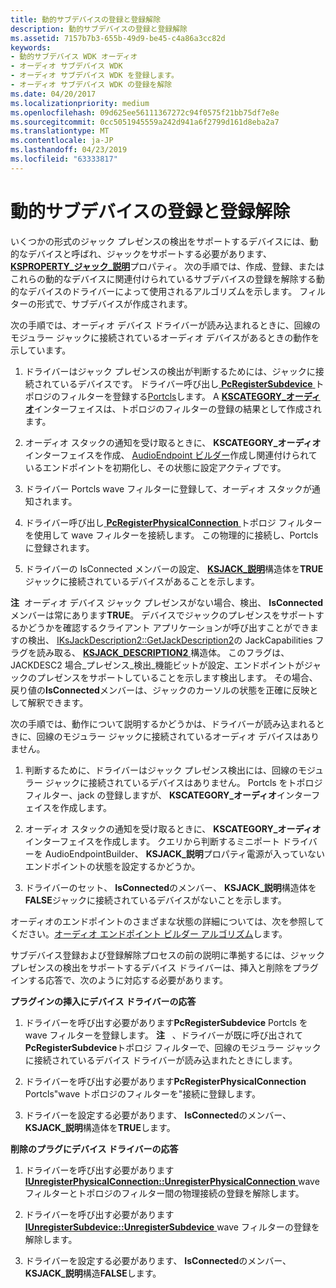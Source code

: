 ```yaml
---
title: 動的サブデバイスの登録と登録解除
description: 動的サブデバイスの登録と登録解除
ms.assetid: 7157b7b3-655b-49d9-be45-c4a86a3cc82d
keywords:
- 動的サブデバイス WDK オーディオ
- オーディオ サブデバイス WDK
- オーディオ サブデバイス WDK を登録します。
- オーディオ サブデバイス WDK の登録を解除
ms.date: 04/20/2017
ms.localizationpriority: medium
ms.openlocfilehash: 09d625ee56111367272c94f0575f21bb75df7e8e
ms.sourcegitcommit: 0cc5051945559a242d941a6f2799d161d8eba2a7
ms.translationtype: MT
ms.contentlocale: ja-JP
ms.lasthandoff: 04/23/2019
ms.locfileid: "63333817"
---
```

# <a name="dynamic-subdevice-registration-and-unregistration"></a>動的サブデバイスの登録と登録解除


いくつかの形式のジャック プレゼンスの検出をサポートするデバイスには、動的なデバイスと呼ばれ、ジャックをサポートする必要があります、 [ **KSPROPERTY\_ジャック\_説明**](https://msdn.microsoft.com/library/windows/hardware/ff537364)プロパティ。 次の手順では、作成、登録、またはこれらの動的なデバイスに関連付けられているサブデバイスの登録を解除する動的なデバイスのドライバーによって使用されるアルゴリズムを示します。 フィルターの形式で、サブデバイスが作成されます。

次の手順では、オーディオ デバイス ドライバーが読み込まれるときに、回線のモジュラー ジャックに接続されているオーディオ デバイスがあるときの動作を示しています。

1.  ドライバーはジャック プレゼンスの検出が判断するためには、ジャックに接続されているデバイスです。 ドライバー呼び出し[ **PcRegisterSubdevice** ](https://msdn.microsoft.com/library/windows/hardware/ff537731)トポロジのフィルターを登録する[Portcls](introduction-to-port-class.md)します。 A [ **KSCATEGORY\_オーディオ**](https://msdn.microsoft.com/library/windows/hardware/ff548261)インターフェイスは、トポロジのフィルターの登録の結果として作成されます。

2.  オーディオ スタックの通知を受け取るときに、 **KSCATEGORY\_オーディオ**インターフェイスを作成、 [AudioEndpoint ビルダー](audio-endpoint-builder-algorithm.md)作成し関連付けられているエンドポイントを初期化し、その状態に設定アクティブです。

3.  ドライバー Portcls wave フィルターに登録して、オーディオ スタックが通知されます。

4.  ドライバー呼び出し[ **PcRegisterPhysicalConnection** ](https://msdn.microsoft.com/library/windows/hardware/ff537726)トポロジ フィルターを使用して wave フィルターを接続します。 この物理的に接続し、Portcls に登録されます。

5.  ドライバーの IsConnected メンバーの設定、 [ **KSJACK\_説明**](https://msdn.microsoft.com/library/windows/hardware/ff537136)構造体を**TRUE**ジャックに接続されているデバイスがあることを示します。

**注**  オーディオ デバイス ジャック プレゼンスがない場合、検出、 **IsConnected**メンバーは常にあります**TRUE**。 デバイスでジャックのプレゼンスをサポートするかどうかを確認するクライアント アプリケーションが呼び出すことができますの検出、 [IKsJackDescription2::GetJackDescription2](https://go.microsoft.com/fwlink/p/?linkid=143698)の JackCapabilities フラグを読み取る、 [ **KSJACK\_DESCRIPTION2** ](https://msdn.microsoft.com/library/windows/hardware/ff537138)構造体。 このフラグは、JACKDESC2 場合\_プレゼンス\_検出\_機能ビットが設定、エンドポイントがジャックのプレゼンスをサポートしていることを示します検出します。 その場合、戻り値の**IsConnected**メンバーは、ジャックのカーソルの状態を正確に反映として解釈できます。

 

次の手順では、動作について説明するかどうかは、ドライバーが読み込まれるときに、回線のモジュラー ジャックに接続されているオーディオ デバイスはありません。

1.  判断するために、ドライバーはジャック プレゼンス検出には、回線のモジュラー ジャックに接続されているデバイスはありません。 Portcls をトポロジ フィルター、jack の登録しますが、 **KSCATEGORY\_オーディオ**インターフェイスを作成します。

2.  オーディオ スタックの通知を受け取るときに、 **KSCATEGORY\_オーディオ**インターフェイスを作成します。 クエリから判断するミニポート ドライバーを AudioEndpointBuilder、 **KSJACK\_説明**プロパティ電源が入っていないエンドポイントの状態を設定するかどうか。

3.  ドライバーのセット、 **IsConnected**のメンバー、 **KSJACK\_説明**構造体を**FALSE**ジャックに接続されているデバイスがないことを示します。

オーディオのエンドポイントのさまざまな状態の詳細については、次を参照してください。[オーディオ エンドポイント ビルダー アルゴリズム](audio-endpoint-builder-algorithm.md)します。

サブデバイス登録および登録解除プロセスの前の説明に準拠するには、ジャック プレゼンスの検出をサポートするデバイス ドライバーは、挿入と削除をプラグインする応答で、次のように対応する必要があります。

**プラグインの挿入にデバイス ドライバーの応答**

1.  ドライバーを呼び出す必要があります**PcRegisterSubdevice** Portcls を wave フィルターを登録します。
    **注**   、ドライバーが既に呼び出されて**PcRegisterSubdevice**トポロジ フィルターで、回線のモジュラー ジャックに接続されているデバイス ドライバーが読み込まれたときにします。

     

2.  ドライバーを呼び出す必要があります**PcRegisterPhysicalConnection** Portcls"wave トポロジのフィルターを"接続に登録します。

3.  ドライバーを設定する必要があります、 **IsConnected**のメンバー、 **KSJACK\_説明**構造体を**TRUE**します。

**削除のプラグにデバイス ドライバーの応答**

1.  ドライバーを呼び出す必要があります[ **IUnregisterPhysicalConnection::UnregisterPhysicalConnection** ](https://msdn.microsoft.com/library/windows/hardware/ff537024) wave フィルターとトポロジのフィルター間の物理接続の登録を解除します。

2.  ドライバーを呼び出す必要があります[ **IUnregisterSubdevice::UnregisterSubdevice** ](https://msdn.microsoft.com/library/windows/hardware/ff537032) wave フィルターの登録を解除します。

3.  ドライバーを設定する必要があります、 **IsConnected**のメンバー、 **KSJACK\_説明**構造**FALSE**します。

 

 




